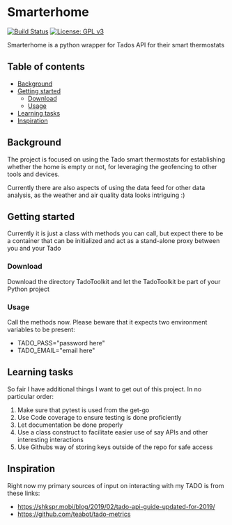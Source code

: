 # Smarterhome

[![Build Status](https://travis-ci.com/Kimbahir/Smarterhome.svg?branch=master)](https://travis-ci.com/Kimbahir/Smarterhome)
[![License: GPL v3](https://img.shields.io/badge/License-GPLv3-blue.svg)](https://www.gnu.org/licenses/gpl-3.0)

Smarterhome is a python wrapper for Tados API for their smart thermostats

## Table of contents

* [Background](#background)
* [Getting started](#getting-started)
  * [Download](#download)
  * [Usage](#usage)
* [Learning tasks](#learning-tasks)
* [Inspiration](#inspiration)

## Background

The project is focused on using the Tado smart thermostats
for establishing whether the home is empty or not, for
leveraging the geofencing to other tools and devices.

Currently there are also aspects of using the data feed
for other data analysis, as the weather and air quality data
looks intriguing :)

## Getting started

Currently it is just a class with methods you can call, but
expect there to be a container that can be initialized and
act as a stand-alone proxy between you and your Tado

### Download

Download the directory TadoToolkit and let the TadoToolkit
be part of your Python project

### Usage

Call the methods now. Please beware that it expects two
environment variables to be present:

* TADO_PASS="password here"
* TADO_EMAIL="email here"

## Learning tasks

So fair I have additional things I want to get out of this
project. In no particular order:

1. Make sure that pytest is used from the get-go
1. Use Code coverage to ensure testing is done proficiently
1. Let documentation be done properly
1. Use a class construct to facilitate easier use of say APIs
and other interesting interactions
1. Use Githubs way of storing keys outside of the repo for safe
access

## Inspiration

Right now my primary sources of input on interacting with
my TADO is from these links:

* <https://shkspr.mobi/blog/2019/02/tado-api-guide-updated-for-2019/>
* <https://github.com/teabot/tado-metrics>
